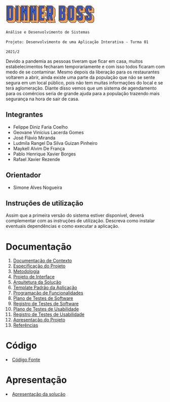 <img src="docs/img/logo-dinner.png" alt="Logo Dinner Boss" width="280">

`Análise e Desenvolvimento de Sistemas`

`Projeto: Desenvolvimento de uma Aplicação Interativa - Turma 01`

`2021/2`

Devido a pandemia as pessoas tiveram que ficar em casa, muitos estabelecimentos fecharam temporariamente e com isso todos ficaram com medo de se contaminar. Mesmo depois da liberação para os restaurantes voltarem a abrir, ainda existe uma parte da população que não se sente segura em um local público, pois não tem muitas informações do local e se terá aglomeração.
Diante disso vemos que um sistema de agendamento para os comércios seria de grande ajuda para a população trazendo mais segurança na hora de sair de casa.

## Integrantes

* Felippe Diniz Faria Coelho
* Geovane Vinicius Lacerda Gomes
* José Flávio Miranda
* Ludmila Rangel Da Silva Guizan Pinheiro
* Maykell Alvim De França
* Pablo Henrique Xavier Borges
* Rafael Xavier Rezende

## Orientador

* Simone Alves Nogueira

## Instruções de utilização

Assim que a primeira versão do sistema estiver disponível, deverá complementar com as instruções de utilização. Descreva como instalar eventuais dependências e como executar a aplicação.

# Documentação

<ol>
<li><a href="docs/01-Documentação de Contexto.md"> Documentação de Contexto</a></li>
<li><a href="docs/02-Especificação do Projeto.md"> Especificação do Projeto</a></li>
<li><a href="docs/03-Metodologia.md"> Metodologia</a></li>
<li><a href="docs/04-Projeto de Interface.md"> Projeto de Interface</a></li>
<li><a href="docs/05-Arquitetura da Solução.md"> Arquitetura da Solução</a></li>
<li><a href="docs/06-Template Padrão da Aplicação.md"> Template Padrão da Aplicação</a></li>
<li><a href="docs/07-Programação de Funcionalidades.md"> Programação de Funcionalidades</a></li>
<li><a href="docs/08-Plano de Testes de Software.md"> Plano de Testes de Software</a></li>
<li><a href="docs/09-Registro de Testes de Software.md"> Registro de Testes de Software</a></li>
<li><a href="docs/10-Plano de Testes de Usabilidade.md"> Plano de Testes de Usabilidade</a></li>
<li><a href="docs/11-Registro de Testes de Usabilidade.md"> Registro de Testes de Usabilidade</a></li>
<li><a href="docs/12-Apresentação do Projeto.md"> Apresentação do Projeto</a></li>
<li><a href="docs/13-Referências.md"> Referências</a></li>
</ol>

# Código

<li><a href="src/README.md"> Código Fonte</a></li>

# Apresentação

<li><a href="presentation/README.md"> Apresentação da solução</a></li>
